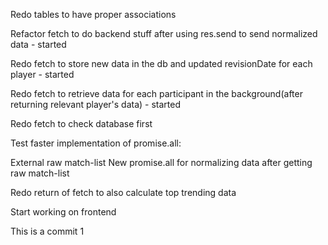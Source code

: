 Redo tables to have proper associations

Refactor fetch to do backend stuff after using res.send to send normalized data - started

Redo fetch to store new data in the db and updated revisionDate for each player - started

Redo fetch to retrieve data for each participant in the background(after returning relevant player's data) - started

Redo fetch to check database first

Test faster implementation of promise.all:

  External raw match-list
  New promise.all for normalizing data after getting raw match-list

Redo return of fetch to also calculate top trending data

Start working on frontend

This is a commit 1